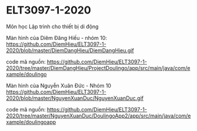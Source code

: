 # ELT3097-1-2020
Môn học Lập trình cho thiết bị di động

Màn hình của Diêm Đăng Hiếu - nhóm 10:
https://github.com/DiemHieu/ELT3097-1-2020/blob/master/DiemDangHieu/DiemDangHieu.gif 

code mã nguồn: https://github.com/DiemHieu/ELT3097-1-2020/tree/master/DiemDangHieu/ProjectDoulingo/app/src/main/java/com/example/doulingo

Màn hình của Nguyễn Xuân Đức - Nhóm 10
https://github.com/DiemHieu/ELT3097-1-2020/blob/master/NguyenXuanDuc/NguyenXuanDuc.gif

code mã nguồn: https://github.com/DiemHieu/ELT3097-1-2020/tree/master/NguyenXuanDuc/DoulingoApp2/app/src/main/java/com/example/doulingoapp
